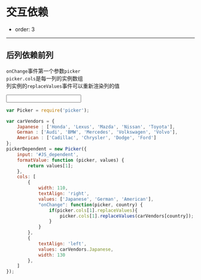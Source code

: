 # 交互依赖

- order: 3
---

<style> 
    input { width: 200px; } 
</style>

## 后列依赖前列
`onChange`事件第一个参数`picker`  
`picker.cols`是每一列的实例数组  
列实例的`replaceValues`事件可以重新渲染列的值

<input type="text" id="JS_dependent" placeholder="">

````javascript
var Picker = require('picker');

var carVendors = {
    Japanese : ['Honda', 'Lexus', 'Mazda', 'Nissan', 'Toyota'],
    German : ['Audi', 'BMW', 'Mercedes', 'Volkswagen', 'Volvo'],
    American : ['Cadillac', 'Chrysler', 'Dodge', 'Ford']
};
pickerDependent = new Picker({
    input: '#JS_dependent',
    formatValue: function (picker, values) {
        return values[1];
    },
    cols: [
        {
        	width: 110,
            textAlign: 'right',
            values: ['Japanese', 'German', 'American'],
            "onChange": function(picker, country) {
                if(picker.cols[1].replaceValues){
                    picker.cols[1].replaceValues(carVendors[country]);
                }
            }
        },
        {
        	textAlign: 'left',
            values: carVendors.Japanese,
            width: 130
        },
    ]
});
````

